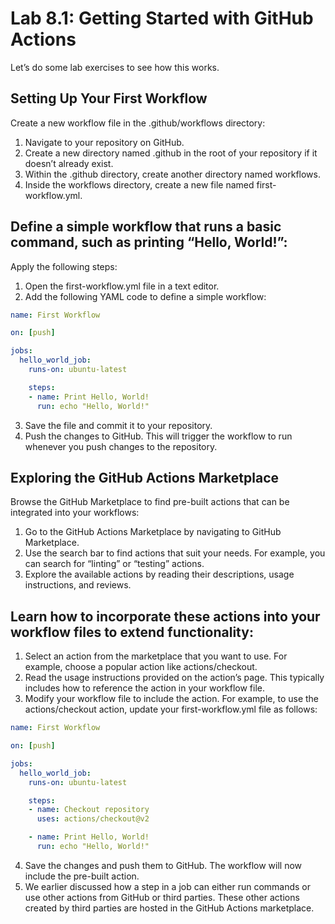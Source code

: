 # Lab 8.1: Getting Started with GitHub Actions
Let’s do some lab exercises to see how this works.

## Setting Up Your First Workflow
Create a new workflow file in the .github/workflows directory:
1. Navigate to your repository on GitHub.
2. Create a new directory named .github in the root of your repository if it doesn’t already exist.
3. Within the .github directory, create another directory named workflows.
4. Inside the workflows directory, create a new file named first-workflow.yml.
## Define a simple workflow that runs a basic command, such as printing “Hello, World!”:
Apply the following steps:
1. Open the first-workflow.yml file in a text editor.
2. Add the following YAML code to define a simple workflow:
```yml
name: First Workflow

on: [push]

jobs:
  hello_world_job:
    runs-on: ubuntu-latest

    steps:
    - name: Print Hello, World!
      run: echo "Hello, World!"
```
3. Save the file and commit it to your repository.
4. Push the changes to GitHub. This will trigger the workflow to run whenever you push changes to the repository.
## Exploring the GitHub Actions Marketplace
Browse the GitHub Marketplace to find pre-built actions that can be integrated into your workflows:
1. Go to the GitHub Actions Marketplace by navigating to GitHub Marketplace.
2. Use the search bar to find actions that suit your needs. For example, you can search for “linting” or “testing” actions.
3. Explore the available actions by reading their descriptions, usage instructions, and reviews.
## Learn how to incorporate these actions into your workflow files to extend functionality:
1. Select an action from the marketplace that you want to use. For example, choose a popular action like actions/checkout.
2. Read the usage instructions provided on the action’s page. This typically includes how to reference the action in your workflow file.
3. Modify your workflow file to include the action. For example, to use the actions/checkout action, update your first-workflow.yml file as follows:
```yml
name: First Workflow

on: [push]

jobs:
  hello_world_job:
    runs-on: ubuntu-latest

    steps:
    - name: Checkout repository
      uses: actions/checkout@v2

    - name: Print Hello, World!
      run: echo "Hello, World!"
```
4. Save the changes and push them to GitHub. The workflow will now include the pre-built action.
5. We earlier discussed how a step in a job can either run commands or use other actions from GitHub or third parties. These other actions created by third parties are hosted in the GitHub Actions marketplace.

